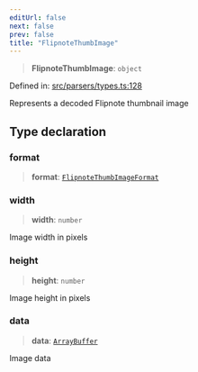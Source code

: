 ```yaml
---
editUrl: false
next: false
prev: false
title: "FlipnoteThumbImage"
---
```


> **FlipnoteThumbImage**: `object`

Defined in: [src/parsers/types.ts:128](https://github.com/jaames/flipnote.js/blob/24e772733243f115c3848537efabe6ee9020ad63/src/parsers/types.ts#L128)

Represents a decoded Flipnote thumbnail image

## Type declaration

### format

> **format**: [`FlipnoteThumbImageFormat`](/api/enumerations/flipnotethumbimageformat/)

### width

> **width**: `number`

Image width in pixels

### height

> **height**: `number`

Image height in pixels

### data

> **data**: [`ArrayBuffer`](https://developer.mozilla.org/docs/Web/JavaScript/Reference/Global_Objects/ArrayBuffer)

Image data
